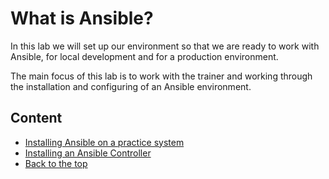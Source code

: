 # What is Ansible?

In this lab we will set up our environment so that we are ready to work with Ansible, for local development and for a production environment.

The main focus of this lab is to work with the trainer and working through the installation and configuring of an Ansible environment.

## Content

* [Installing Ansible on a practice system](Install_Local.md)
* [Installing an Ansible Controller](Install_Controller.md)
* [Back to the top](../README.md)